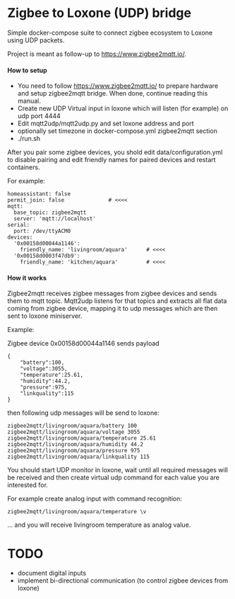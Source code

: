 # Zigbee to Loxone (UDP) bridge

Simple docker-compose suite to connect zigbee ecosystem to Loxone using UDP packets. 

Project is meant as follow-up to https://www.zigbee2mqtt.io/.

#### How to setup

- You need to follow https://www.zigbee2mqtt.io/ to prepare hardware and setup zigbee2mqtt bridge. When done, continue reading this manual.
- Create new UDP Virtual input in loxone which will listen (for example) on udp port 4444
- Edit mqtt2udp/mqtt2udp.py and set loxone address and port
- optionally set timezone in docker-compose.yml zigbee2mqtt section
- ./run.sh

After you pair some zigbee devices, you shold edit data/configuration.yml to disable pairing and edit friendly names for paired devices
and restart containers.

For example:

    homeassistant: false
    permit_join: false              # <<<<
    mqtt:
      base_topic: zigbee2mqtt
      server: 'mqtt://localhost'
    serial:
      port: /dev/ttyACM0
    devices:
      '0x00158d00044a1146':
        friendly_name: 'livingroom/aquara'      # <<<<
      '0x00158d0003f47db9':
        friendly_name: 'kitchen/aquara'         # <<<<


#### How it works

Zigbee2mqtt receives zigbee messages from zigbee devices and sends them to mqtt topic.
Mqtt2udp listens for that topics and extracts all flat data coming from zigbee device,
mapping it to udp messages which are then sent to loxone miniserver.

Example:

Zigbee device 0x00158d00044a1146 sends payload

    {
        "battery":100,
        "voltage":3055,
        "temperature":25.61,
        "humidity":44.2,
        "pressure":975,
        "linkquality":115
    } 

then following udp messages will be send to loxone:

    zigbee2mqtt/livingroom/aquara/battery 100
    zigbee2mqtt/livingroom/aquara/voltage 3055
    zigbee2mqtt/livingroom/aquara/temperature 25.61
    zigbee2mqtt/livingroom/aquara/humidity 44.2
    zigbee2mqtt/livingroom/aquara/pressure 975
    zigbee2mqtt/livingroom/aquara/linkquality 115
    
You should start UDP monitor in loxone, wait until all required messages will be received
and then create virtual udp command for each value you are interested for.

For example create analog input with command recognition:

    zigbee2mqtt/livingroom/aquara/temperature \v
   
... and you will receive livingroom temperature as analog value.

# TODO

- document digital inputs
- implement bi-directional communication (to control zigbee devices from loxone)

